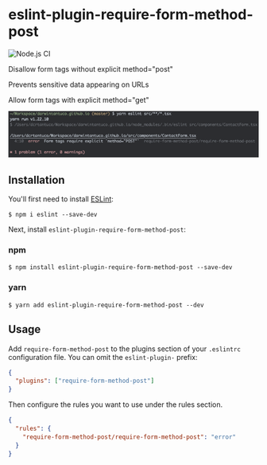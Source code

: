 # eslint-plugin-require-form-method-post

![Node.js CI](https://github.com/darwintantuco/eslint-plugin-require-form-method-post/workflows/Node.js%20CI/badge.svg?branch=master)

Disallow form tags without explicit method="post"

Prevents sensitive data appearing on URLs

Allow form tags with explicit method="get"

![](demo.png)

## Installation

You'll first need to install [ESLint](http://eslint.org):

```
$ npm i eslint --save-dev
```

Next, install `eslint-plugin-require-form-method-post`:

### npm

```
$ npm install eslint-plugin-require-form-method-post --save-dev
```

### yarn

```
$ yarn add eslint-plugin-require-form-method-post --dev
```

## Usage

Add `require-form-method-post` to the plugins section of your `.eslintrc` configuration file. You can omit the `eslint-plugin-` prefix:

```json
{
  "plugins": ["require-form-method-post"]
}
```

Then configure the rules you want to use under the rules section.

```json
{
  "rules": {
    "require-form-method-post/require-form-method-post": "error"
  }
}
```

